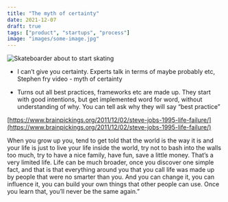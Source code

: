```yaml
---
title: "The myth of certainty"
date: 2021-12-07
draft: true
tags: ["product", "startups", "process"]
image: "images/some-image.jpg"
---
```


![Skateboarder about to start skating](/images/some-image.jpg)

- I can’t give you certainty. Experts talk in terms of maybe probably etc, Stephen fry video - myth of certainty

- Turns out all best practices, frameworks etc are made up. They start with good intentions, but get implemented word for word, without understanding of why. You can tell ask why they will say “best practice”

[https://www.brainpickings.org/2011/12/02/steve-jobs-1995-life-failure/](https://www.brainpickings.org/2011/12/02/steve-jobs-1995-life-failure/)

When you grow up you, tend to get told that the world is the way it is and your life is just to live your life inside the world, try not to bash into the walls too much, try to have a nice family, have fun, save a little money. That’s a very limited life. Life can be much broader, once you discover one simple fact, and that is that everything around you that you call life was made up by people that were no smarter than you. And you can change it, you can influence it, you can build your own things that other people can use. Once you learn that, you’ll never be the same again.”
